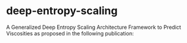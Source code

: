 # deep-entropy-scaling

A Generalized Deep Entropy Scaling Architecture Framework to Predict Viscosities as proposed in the following publication:
